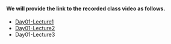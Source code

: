#### We will provide the link to the recorded class video as follows.

- [Day01-Lecture1](https://share.weiyun.com/AanYMKo1)
- [Day01-Lecture2](https://share.weiyun.com/jjWWTDfu)
- Day01-Lecture3
